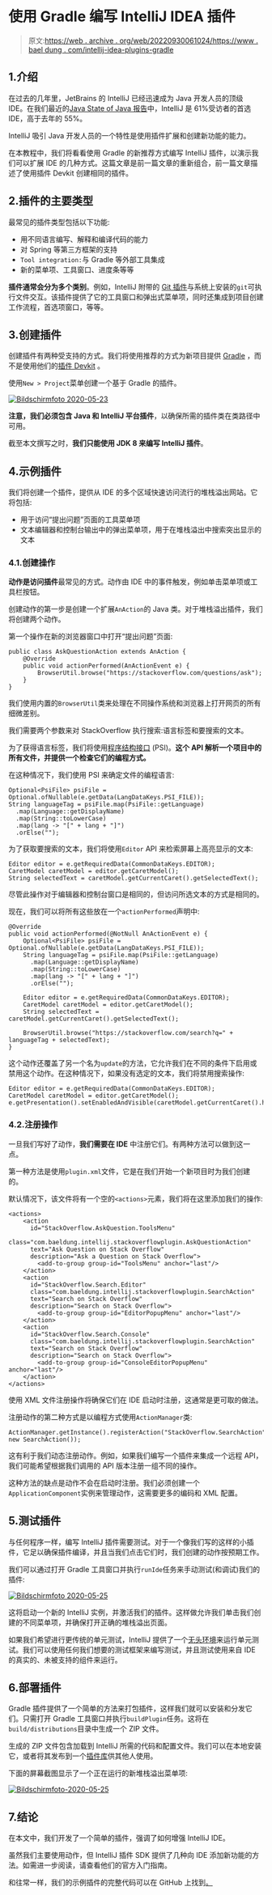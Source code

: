 # 使用 Gradle 编写 IntelliJ IDEA 插件

> 原文:[https://web . archive . org/web/20220930061024/https://www . bael dung . com/intellij-idea-plugins-gradle](https://web.archive.org/web/20220930061024/https://www.baeldung.com/intellij-idea-plugins-gradle)

## 1.介绍

在过去的几年里，JetBrains 的 IntelliJ 已经迅速成为 Java 开发人员的顶级 IDE。在我们最近的[Java State of Java 报告](/web/20221226134629/https://www.baeldung.com/java-in-2019)中，IntelliJ 是 61%受访者的首选 IDE，高于去年的 55%。

IntelliJ 吸引 Java 开发人员的一个特性是使用插件扩展和创建新功能的能力。

在本教程中，我们将看看使用 Gradle 的新推荐方式编写 IntelliJ 插件，以演示我们可以扩展 IDE 的几种方式。这篇文章是前一篇文章的重新组合，前一篇文章描述了使用插件 Devkit 创建相同的插件。

## 2.插件的主要类型

最常见的插件类型包括以下功能:

*   用不同语言编写、解释和编译代码的能力
*   对 Spring 等第三方框架的支持
*   `Tool integration:`与 Gradle 等外部工具集成
*   新的菜单项、工具窗口、进度条等等

**插件通常会分为多个类别**。例如，IntelliJ 附带的 [Git 插件](https://web.archive.org/web/20221226134629/https://www.jetbrains.com/help/idea/using-git-integration.html)与系统上安装的`git`可执行文件交互。该插件提供了它的工具窗口和弹出式菜单项，同时还集成到项目创建工作流程，首选项窗口，等等。

## 3.创建插件

创建插件有两种受支持的方式。我们将使用推荐的方式为新项目提供 [Gradle](https://web.archive.org/web/20221226134629/https://www.jetbrains.org/intellij/sdk/docs/basics/getting_started.html#using-gradle) ，而不是使用他们的[插件 Devkit](https://web.archive.org/web/20221226134629/https://www.jetbrains.org/intellij/sdk/docs/basics/getting_started.html#using-devkit) 。

使用`New > Project`菜单创建一个基于 Gradle 的插件。

[![Bildschirmfoto 2020-05-23](img/aff4dde150e76d828baa6f7c680dfe95.png)](/web/20221226134629/https://www.baeldung.com/wp-content/uploads/2020/06/Bildschirmfoto-2020-05-23-um-10.24.04-1.png)

**注意，我们必须包含 Java 和 IntelliJ 平台插件**，以确保所需的插件类在类路径中可用。

截至本文撰写之时，**我们只能使用 JDK 8 来编写 IntelliJ 插件**。

## 4.示例插件

我们将创建一个插件，提供从 IDE 的多个区域快速访问流行的堆栈溢出网站。它将包括:

*   用于访问“提出问题”页面的工具菜单项
*   文本编辑器和控制台输出中的弹出菜单项，用于在堆栈溢出中搜索突出显示的文本

### 4.1.创建操作

**动作是访问插件**最常见的方式。动作由 IDE 中的事件触发，例如单击菜单项或工具栏按钮。

创建动作的第一步是创建一个扩展`AnAction`的 Java 类。对于堆栈溢出插件，我们将创建两个动作。

第一个操作在新的浏览器窗口中打开“提出问题”页面:

```
public class AskQuestionAction extends AnAction {
    @Override
    public void actionPerformed(AnActionEvent e) {
        BrowserUtil.browse("https://stackoverflow.com/questions/ask");
    }
}
```

我们使用内置的`BrowserUtil`类来处理在不同操作系统和浏览器上打开网页的所有细微差别。

我们需要两个参数来对 StackOverflow 执行搜索:语言标签和要搜索的文本。

为了获得语言标签，我们将使用[程序结构接口](https://web.archive.org/web/20221226134629/http://www.jetbrains.org/intellij/sdk/docs/basics/architectural_overview/psi.html) (PSI)。**这个 API 解析一个项目中的所有文件，并提供一个检查它们的编程方式。**

在这种情况下，我们使用 PSI 来确定文件的编程语言:

```
Optional<PsiFile> psiFile = Optional.ofNullable(e.getData(LangDataKeys.PSI_FILE));
String languageTag = psiFile.map(PsiFile::getLanguage)
  .map(Language::getDisplayName)
  .map(String::toLowerCase)
  .map(lang -> "[" + lang + "]")
  .orElse("");
```

为了获取要搜索的文本，我们将使用`Editor` API 来检索屏幕上高亮显示的文本:

```
Editor editor = e.getRequiredData(CommonDataKeys.EDITOR);
CaretModel caretModel = editor.getCaretModel();
String selectedText = caretModel.getCurrentCaret().getSelectedText();
```

尽管此操作对于编辑器和控制台窗口是相同的，但访问所选文本的方式是相同的。

现在，我们可以将所有这些放在一个`actionPerformed`声明中:

```
@Override
public void actionPerformed(@NotNull AnActionEvent e) {
    Optional<PsiFile> psiFile = Optional.ofNullable(e.getData(LangDataKeys.PSI_FILE));
    String languageTag = psiFile.map(PsiFile::getLanguage)
      .map(Language::getDisplayName)
      .map(String::toLowerCase)
      .map(lang -> "[" + lang + "]")
      .orElse("");

    Editor editor = e.getRequiredData(CommonDataKeys.EDITOR);
    CaretModel caretModel = editor.getCaretModel();
    String selectedText = caretModel.getCurrentCaret().getSelectedText();

    BrowserUtil.browse("https://stackoverflow.com/search?q=" + languageTag + selectedText);
}
```

这个动作还覆盖了另一个名为`update`的方法，它允许我们在不同的条件下启用或禁用这个动作。在这种情况下，如果没有选定的文本，我们将禁用搜索操作:

```
Editor editor = e.getRequiredData(CommonDataKeys.EDITOR);
CaretModel caretModel = editor.getCaretModel();
e.getPresentation().setEnabledAndVisible(caretModel.getCurrentCaret().hasSelection());
```

### 4.2.注册操作

一旦我们写好了动作，**我们需要在 IDE** 中注册它们。有两种方法可以做到这一点。

第一种方法是使用`plugin.xml`文件，它是在我们开始一个新项目时为我们创建的。

默认情况下，该文件将有一个空的`<actions>`元素，我们将在这里添加我们的操作:

```
<actions>
    <action
      id="StackOverflow.AskQuestion.ToolsMenu"
      class="com.baeldung.intellij.stackoverflowplugin.AskQuestionAction"
      text="Ask Question on Stack Overflow"
      description="Ask a Question on Stack Overflow">
        <add-to-group group-id="ToolsMenu" anchor="last"/>
    </action>
    <action
      id="StackOverflow.Search.Editor"
      class="com.baeldung.intellij.stackoverflowplugin.SearchAction"
      text="Search on Stack Overflow"
      description="Search on Stack Overflow">
        <add-to-group group-id="EditorPopupMenu" anchor="last"/>
    </action>
    <action
      id="StackOverflow.Search.Console"
      class="com.baeldung.intellij.stackoverflowplugin.SearchAction"
      text="Search on Stack Overflow"
      description="Search on Stack Overflow">
        <add-to-group group-id="ConsoleEditorPopupMenu" anchor="last"/>
    </action>
</actions>
```

使用 XML 文件注册操作将确保它们在 IDE 启动时注册，这通常是更可取的做法。

注册动作的第二种方式是以编程方式使用`ActionManager`类:

```
ActionManager.getInstance().registerAction("StackOverflow.SearchAction", new SearchAction());
```

这有利于我们动态注册动作。例如，如果我们编写一个插件来集成一个远程 API，我们可能希望根据我们调用的 API 版本注册一组不同的操作。

这种方法的缺点是动作不会在启动时注册。我们必须创建一个`ApplicationComponent`实例来管理动作，这需要更多的编码和 XML 配置。

## 5.测试插件

与任何程序一样，编写 IntelliJ 插件需要测试。对于一个像我们写的这样的小插件，它足以确保插件编译，并且当我们点击它们时，我们创建的动作按预期工作。

我们可以通过打开 Gradle 工具窗口并执行`runIde`任务来手动测试(和调试)我们的插件:

[![Bildschirmfoto 2020-05-25](img/a08e056402117c5ac71bac7d12344acd.png)](/web/20221226134629/https://www.baeldung.com/wp-content/uploads/2020/06/Bildschirmfoto-2020-05-25-um-16.21.15-768x817-1.png)

这将启动一个新的 IntelliJ 实例，并激活我们的插件。这样做允许我们单击我们创建的不同菜单项，并确保打开正确的堆栈溢出页面。

如果我们希望进行更传统的单元测试，IntelliJ 提供了一个[无头环境](https://web.archive.org/web/20221226134629/http://www.jetbrains.org/intellij/sdk/docs/basics/testing_plugins.html)来运行单元测试。我们可以使用任何我们想要的测试框架来编写测试，并且测试使用来自 IDE 的真实的、未被支持的组件来运行。

## 6.部署插件

Gradle 插件提供了一个简单的方法来打包插件，这样我们就可以安装和分发它们。只需打开 Gradle 工具窗口并执行`buildPlugin`任务。这将在`build/distributions`目录中生成一个 ZIP 文件。

生成的 ZIP 文件包含加载到 IntelliJ 所需的代码和配置文件。我们可以在本地安装它，或者将其发布到一个[插件库](https://web.archive.org/web/20221226134629/http://www.jetbrains.org/intellij/sdk/docs/plugin_repository/index.html)供其他人使用。

下面的屏幕截图显示了一个正在运行的新堆栈溢出菜单项:

[![Bildschirmfoto-2020-05-25](img/5cd963de6205342d5dfe1e7d20ebef07.png)](/web/20221226134629/https://www.baeldung.com/wp-content/uploads/2020/06/Bildschirmfoto-2020-05-25-um-16.46.30-768x548-1.png)

## 7.结论

在本文中，我们开发了一个简单的插件，强调了如何增强 IntelliJ IDE。

虽然我们主要使用动作，但 IntelliJ 插件 SDK 提供了几种向 IDE 添加新功能的方法。如需进一步阅读，请查看他们的官方入门指南。

和往常一样，我们的示例插件的完整代码可以在 GitHub 上找到[。](https://web.archive.org/web/20221226134629/https://github.com/eugenp/tutorials/tree/master/intelliJ-modules)